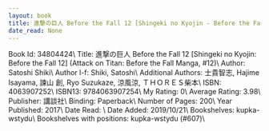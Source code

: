 ```yaml
---
layout: book
title: 進撃の巨人 Before the Fall 12 [Shingeki no Kyojin - Before the Fall 12] (Attack on Titan - Before the Fall Manga,  no. 12)
date_read: None
---
```


Book Id: 34804424\ 
Title: 進撃の巨人 Before the Fall 12 [Shingeki no Kyojin: Before the Fall 12] (Attack on Titan: Before the Fall Manga, #12)\ 
Author: Satoshi Shiki\ 
Author l-f: Shiki, Satoshi\ 
Additional Authors: 士貴智志, Hajime Isayama, 諫山 創, Ryo Suzukaze, 涼風涼, ＴＨＯＲＥＳ柴本\ 
ISBN: 4063907252\ 
ISBN13: 9784063907254\ 
My Rating: 0\ 
Average Rating: 3.98\ 
Publisher: 講談社\ 
Binding: Paperback\ 
Number of Pages: 200\ 
Year Published: 2017\ 
Date Read: \ 
Date Added: 2019/10/21\ 
Bookshelves: kupka-wstydu\ 
Bookshelves with positions: kupka-wstydu (#607)\ 

